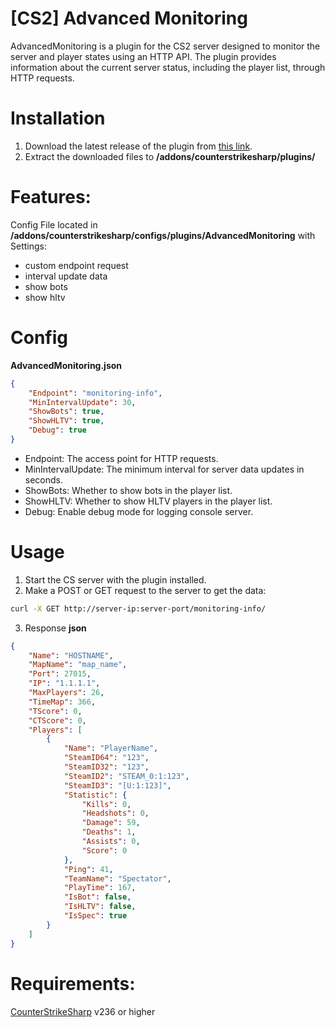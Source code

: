 # [CS2] Advanced Monitoring
AdvancedMonitoring is a plugin for the CS2
server designed to monitor the server and player states using an HTTP API. The plugin provides information about the current server status, including the player list, through HTTP requests.

# Installation
1. Download the latest release of the plugin from [this link](https://github.com/Armatura-Create/cs2-advancedMonitoring/releases).
2. Extract the downloaded files to **/addons/counterstrikesharp/plugins/**

# Features:
Config File located in **/addons/counterstrikesharp/configs/plugins/AdvancedMonitoring** with Settings:
- custom endpoint request
- interval update data
- show bots
- show hltv

# Config 
**AdvancedMonitoring.json**

``` json
{
    "Endpoint": "monitoring-info",
    "MinIntervalUpdate": 30,
    "ShowBots": true,
    "ShowHLTV": true,
    "Debug": true
}
```

- Endpoint: The access point for HTTP requests.
- MinIntervalUpdate: The minimum interval for server data updates in seconds.
- ShowBots: Whether to show bots in the player list.
- ShowHLTV: Whether to show HLTV players in the player list.
- Debug: Enable debug mode for logging console server.

# Usage

1. Start the CS server with the plugin installed.
2. Make a POST or GET request to the server to get the data:
``` sh
curl -X GET http://server-ip:server-port/monitoring-info/
```
3. Response **json**
``` json
{
    "Name": "HOSTNAME",
    "MapName": "map_name",
    "Port": 27015,
    "IP": "1.1.1.1",
    "MaxPlayers": 26,
    "TimeMap": 366,
    "TScore": 0,
    "CTScore": 0,
    "Players": [
        {
            "Name": "PlayerName",
            "SteamID64": "123",
            "SteamID32": "123",
            "SteamID2": "STEAM_0:1:123",
            "SteamID3": "[U:1:123]",
            "Statistic": {
                "Kills": 0,
                "Headshots": 0,
                "Damage": 59,
                "Deaths": 1,
                "Assists": 0,
                "Score": 0
            },
            "Ping": 41,
            "TeamName": "Spectator",
            "PlayTime": 167,
            "IsBot": false,
            "IsHLTV": false,
            "IsSpec": true
        }
    ]
}
```

# Requirements:
[CounterStrikeSharp](https://github.com/roflmuffin/CounterStrikeSharp) v236 or higher